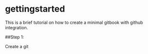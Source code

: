 # gettingstarted

This is a brief tutorial on how to create a minimal gitbook with github integration.


##Step 1:

Create a git

